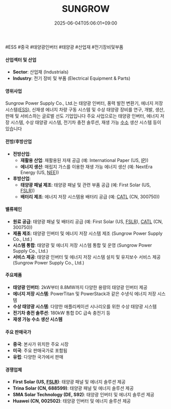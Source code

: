﻿---
title: "SUNGROW"
date: 2025-06-04T05:06:01+09:00
lastmod: 2025-06-04T05:06:01+09:00
type: docs
sidebar:
  open: true
weight: 840
---
<div style="display:none">
  <meta property="article:published_time" content="2025-06-03T20:06:01Z" />
  <meta property="article:modified_time" content="2025-06-03T20:06:01Z" />
</div>
#ESS #중국 #태양광인버터 #태양광 #산업재 #전기장비및부품

#### 산업섹터 및 산업

- **Sector**: 산업재 (Industrials)
- **Industry**: 전기 장비 및 부품 (Electrical Equipment & Parts)

#### 영위사업

Sungrow Power Supply Co., Ltd.는 태양광 인버터, 풍력 발전 변환기, 에너지 저장 시스템([ESS](/industry-study/ess/)), 신재생 에너지 차량 구동 시스템 및 수상 태양광 장비를 연구, 개발, 생산, 판매 및 서비스하는 글로벌 선도 기업입니다 주요 사업으로는 태양광 인버터, 에너지 저장 시스템, 수상 태양광 시스템, 전기차 충전 솔루션, 재생 가능 [수소](/industry-study/수소/) 생산 시스템 등이 있습니다

#### 전방/후방산업

- **전방산업**:
    - **재활용 산업**: 재활용된 자재 공급 (예: International Paper (US, [IP](/company-analysis/ip/)))
    - **에너지 생산**: 매립지 가스를 이용한 재생 가능 에너지 생산 (예: NextEra Energy (US, [NEE](/company-analysis/nee/)))
- **후방산업**:
    - **태양광 패널 제조**: 태양광 패널 및 관련 부품 공급 (예: First Solar (US, [FSLR](/company-analysis/fslr/)))
    - **배터리 제조**: 에너지 저장 시스템용 배터리 공급 (예: [CATL](/company-analysis/catl/) (CN, 300750))

#### 밸류체인

- **원료 공급**: 태양광 패널 및 배터리 공급 (예: First Solar (US, [FSLR](/company-analysis/fslr/)), [CATL](/company-analysis/catl/) (CN, 300750))
- **제품 제조**: 태양광 인버터 및 에너지 저장 시스템 제조 (Sungrow Power Supply Co., Ltd.)
- **시스템 통합**: 태양광 및 에너지 저장 시스템 통합 및 운영 (Sungrow Power Supply Co., Ltd.)
- **서비스 제공**: 태양광 인버터 및 에너지 저장 시스템 설치 및 유지보수 서비스 제공 (Sungrow Power Supply Co., Ltd.)

#### 주요제품

- **태양광 인버터**: 2kW부터 8.8MW까지 다양한 용량의 태양광 인버터 제공
- **에너지 저장 시스템**: PowerTitan 및 PowerStack과 같은 수냉식 에너지 저장 시스템
- **수상 태양광 시스템**: 다양한 애플리케이션 시나리오를 위한 수상 태양광 시스템
- **전기차 충전 솔루션**: 180kW 통합 DC 급속 충전기 등
- **재생 가능 수소 생산 시스템**

#### 주요 판매국가

- **중국**: 본사가 위치한 주요 시장
- **미국**: 주요 판매국가로 포함됨
- **유럽**: 다양한 국가에서 판매

#### 경쟁업체

- **First Solar (US, [FSLR](/company-analysis/fslr/))**: 태양광 패널 및 에너지 솔루션 제공
- **Trina Solar (CN, 688599)**: 태양광 패널 및 에너지 솔루션 제공
- **SMA Solar Technology (DE, S92)**: 태양광 인버터 및 에너지 솔루션 제공
- **Huawei (CN, 002502)**: 태양광 인버터 및 에너지 솔루션 제공
